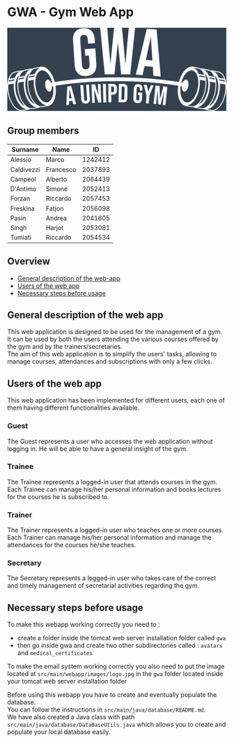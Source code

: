 # GWA - Gym Web App

![Alt text](./src/main/webapp/images/GWA_logo.svg?raw=true)

## Group members
| Surname      | Name          | ID            |
| ------------ | ------------- | ------------- |
| Alessio      | Marco         | 1242412       |
| Caldivezzi   | Francesco     | 2037893       |
| Campeol      | Alberto       | 2064439       |
| D'Antimo     | Simone        | 2052413       |
| Forzan       | Riccardo      | 2057453       |
| Freskina     | Fatjon        | 2056098       |
| Pasin        | Andrea        | 2041605       |
| Singh        | Harjot        | 2053081       |
| Tumiati      | Riccardo      | 2054534       |


## Overview
* [General description of the web-app](#general-description-of-the-web-app)
* [Users of the web app](#users-of-the-web-app)
* [Necessary steps before usage](#necessary-steps-before-usage)

## <a name="general-description-of-the-web-app"></a> General description of the web app 
This web application is designed to be used for the management of a gym. It can be used by both the users attending the various courses offered by the gym and by the trainers/secretaries.<br />
The aim of this web application is to simplify the users' tasks, allowing to manage courses, attendances and subscriptions with only a few clicks.

## <a name="users-of-the-web-app"></a> Users of the web app
This web application has been implemented for different users, each one of them having different functionalities available.
### Guest
The Guest represents a user who accesses the web application without logging in. He will be able to have a general insight of the gym.
### Trainee
The Trainee represents a logged-in user that attends courses in the gym. Each Trainee can manage his/her personal information and books lectures for the courses he is subscribed to.
### Trainer
The Trainer represents a logged-in user who teaches one or more courses. Each Trainer can manage his/her personal information and manage the attendances for the courses he/she teaches.
### Secretary
The Secretary represents a logged-in user who takes care of the correct and timely management of secretarial activities regarding the gym.

## <a name="necessary-steps-before-usage"></a>Necessary steps before usage
To make this webapp working correctly you need to :
- create a folder inside the tomcat web server installation folder called `gwa`
- then go inside gwa and create two other subdirectories called : `avatars` and `medical_certificates`

To make the email system working correctly you also need to put the image
located at `src/main/webapp/images/logo.jpg` in the `gwa` folder located inside your tomcat web server installation folder

Before using this webapp you have to create and eventually populate the database.<br />
You can follow the instructions in `src/main/java/database/README.md`.<br />
We have also created a Java class with path `src/main/java/database/DataBaseUtils.java` which allows you to create and populate your local database easily.
 
